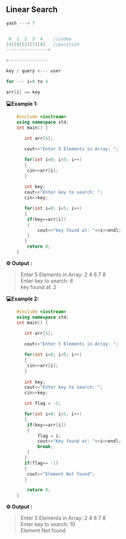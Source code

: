 ## Linear Search

```cpp
yash ---> 7


 0  1  2  3  4    //index
[4][8][2][7][9]   //position
---------------->

<---------------

key / query <--- user

for --- i=0 to 4

arr[i] == key
```

**💻Example 1:**
```cpp
    #include <iostream>
    using namespace std;
    int main() {
       
       int arr[5];

       cout<<"Enter 5 Elements in Array: ";

       for(int i=0; i<5; i++)
       {
        cin>>arr[i];
       }
       
       int key;
       cout<<"Enter key to search: ";
       cin>>key;

       for(int i=0; i<5; i++)
       {
        if(key==arr[i])
        {
            cout<<"key found at: "<<i<<endl;
        }
       }
        return 0;
    }

```
**⚙️ Output :**
>Enter 5 Elements in Array: 2 4 6 7 8<br/>
Enter key to search: 6<br/>
key found at: 2


**💻Example 2:**
```cpp
    #include <iostream>
    using namespace std;
    int main() {
       
       int arr[5];

       cout<<"Enter 5 Elements in Array: ";

       for(int i=0; i<5; i++)
       {
        cin>>arr[i];
       }
       
       int key;
       cout<<"Enter key to search: ";
       cin>>key;

       int flag = -1;

       for(int i=0; i<5; i++)
       {
        if(key==arr[i])
        {
            flag = i;
            cout<<"Key found at: "<<i<<endl;
            break;
        }
       }
       if(flag== -1)
       {
        cout<<"Element Not found";
       }

        return 0;
    }

```
**⚙️ Output :**
>Enter 5 Elements in Array: 2 4 6 7 8<br/>
Enter key to search: 10<br/>
Element Not found



